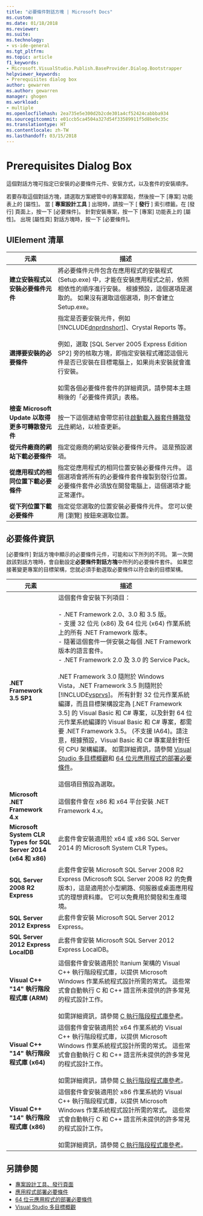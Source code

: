 ```yaml
---
title: "必要條件對話方塊 | Microsoft Docs"
ms.custom: 
ms.date: 01/18/2018
ms.reviewer: 
ms.suite: 
ms.technology:
- vs-ide-general
ms.tgt_pltfrm: 
ms.topic: article
f1_keywords:
- Microsoft.VisualStudio.Publish.BaseProvider.Dialog.Bootstrapper
helpviewer_keywords:
- Prerequisites dialog box
author: gewarren
ms.author: gewarren
manager: ghogen
ms.workload:
- multiple
ms.openlocfilehash: 2ea735e5e300d2b2cde301a4cf52424cabbba934
ms.sourcegitcommit: e01ccb5ca4504a327d54f33589911f5d8be9c35c
ms.translationtype: HT
ms.contentlocale: zh-TW
ms.lasthandoff: 03/15/2018
---
```

# <a name="prerequisites-dialog-box"></a>Prerequisites Dialog Box

這個對話方塊可指定已安裝的必要條件元件、安裝方式，以及套件的安裝順序。

若要存取這個對話方塊，請選取方案總管中的專案節點，然後按一下 [專案] 功能表上的 [屬性]。 當 [ **專案設計工具** ] 出現時，請按一下 [ **發行** ] 索引標籤。在 [發行] 頁面上，按一下 [必要條件]。 針對安裝專案，按一下 [專案] 功能表上的 [屬性]。 出現 [屬性頁] 對話方塊時，按一下 [必要條件]。

## <a name="uielement-list"></a>UIElement 清單

|元素|描述|
|-------------|-----------------|
|**建立安裝程式以安裝必要條件元件**|將必要條件元件包含在應用程式的安裝程式 (Setup.exe) 中，才能在安裝應用程式之前，依照相依性的順序進行安裝。 根據預設，這個選項是選取的。 如果沒有選取這個選項，則不會建立 Setup.exe。|
|**選擇要安裝的必要條件**|指定是否要安裝元件，例如 [!INCLUDE[dnprdnshort](../../code-quality/includes/dnprdnshort_md.md)]、Crystal Reports 等。<br /><br /> 例如，選取 [SQL Server 2005 Express Edition SP2] 旁的核取方塊，即指定安裝程式確認這個元件是否已安裝在目標電腦上，如果尚未安裝就會進行安裝。<br /><br /> 如需各個必要條件套件的詳細資訊，請參閱本主題稍後的「必要條件資訊」表格。|
|**檢查 Microsoft Update 以取得更多可轉散發元件**|按一下這個連結會帶您前往[啟動載入器套件轉散發元件](http://go.microsoft.com/fwlink/?LinkId=208835)網站，以檢查更新。|
|**從元件廠商的網站下載必要條件**|指定從廠商的網站安裝必要條件元件。 這是預設選項。|
|**從應用程式的相同位置下載必要條件**|指定從應用程式的相同位置安裝必要條件元件。 這個選項會將所有的必要條件套件複製到發行位置。 必要條件套件必須放在開發電腦上，這個選項才能正常運作。|
|**從下列位置下載必要條件**|指定從您選取的位置安裝必要條件元件。 您可以使用 [瀏覽] 按鈕來選取位置。|

## <a name="prerequisites-information"></a>必要條件資訊

[必要條件] 對話方塊中顯示的必要條件元件，可能和以下所列的不同。 第一次開啟該對話方塊時，會自動設定**必要條件對話方塊**中所列的必要條件套件。 如果您接著變更專案的目標架構，您就必須手動選取必要條件以符合新的目標架構。

|元素|描述|
|-------------|-----------------|
|**.NET Framework 3.5 SP1**|這個套件會安裝下列項目：<br /><br /> -   .NET Framework 2.0、3.0 和 3.5 版。<br />-   支援 32 位元 (x86) 及 64 位元 (x64) 作業系統上的所有 .NET Framework 版本。<br />-   隨著這個套件一併安裝之每個 .NET Framework 版本的語言套件。<br />-   .NET Framework 2.0 及 3.0 的 Service Pack。<br /><br /> .NET Framework 3.0 隨附於 Windows Vista，.NET Framework 3.5 則隨附於 [!INCLUDE[vsprvs](../../code-quality/includes/vsprvs_md.md)]。 所有針對 32 位元作業系統編譯，而且目標架構設定為 [.NET Framework 3.5] 的 Visual Basic 和 C# 專案，以及針對 64 位元作業系統編譯的 Visual Basic 和 C# 專案，都需要 .NET Framework 3.5。 (不支援 IA64)。請注意，根據預設，Visual Basic 和 C# 專案是針對任何 CPU 架構編譯。 如需詳細資訊，請參閱 [Visual Studio 多目標概觀](../../ide/visual-studio-multi-targeting-overview.md)和 [64 位元應用程式的部署必要條件](../../deployment/deploying-prerequisites-for-64-bit-applications.md)。<br /><br /> 這個項目預設為選取。|
|**Microsoft .NET Framework 4.x**|這個套件會在 x86 和 x64 平台安裝 .NET Framework 4.x。|
|**Microsoft System CLR Types for SQL Server 2014 (x64 和 x86)**|此套件會安裝適用於 x64 或 x86 SQL Server 2014 的 Microsoft System CLR Types。|
|**SQL Server 2008 R2 Express**|此套件會安裝 Microsoft SQL Server 2008 R2 Express (Microsoft SQL Server 2008 R2 的免費版本)，這是適用於小型網路、伺服器或桌面應用程式的理想資料庫。 它可以免費用於開發和生產環境。|
|**SQL Server 2012 Express**|此套件會安裝 Microsoft SQL Server 2012 Express。|
|**SQL Server 2012 Express LocalDB**|此套件會安裝 Microsoft SQL Server 2012 Express LocalDB。|
|**Visual C++ "14" 執行階段程式庫 (ARM)**|這個套件會安裝適用於 Itanium 架構的 Visual C++ 執行階段程式庫，以提供 Microsoft Windows 作業系統程式設計所需的常式。 這些常式會自動執行 C 和 C++ 語言所未提供的許多常見的程式設計工作。<br /><br /> 如需詳細資訊，請參閱 [C 執行階段程式庫參考](/cpp/c-runtime-library/c-run-time-library-reference)。|
|**Visual C++ "14" 執行階段程式庫 (x64)**|這個套件會安裝適用於 x64 作業系統的 Visual C++ 執行階段程式庫，以提供 Microsoft Windows 作業系統程式設計所需的常式。 這些常式會自動執行 C 和 C++ 語言所未提供的許多常見的程式設計工作。<br /><br /> 如需詳細資訊，請參閱 [C 執行階段程式庫參考](/cpp/c-runtime-library/c-run-time-library-reference)。|
|**Visual C++ "14" 執行階段程式庫 (x86)**|這個套件會安裝適用於 x86 作業系統的 Visual C++ 執行階段程式庫，以提供 Microsoft Windows 作業系統程式設計所需的常式。 這些常式會自動執行 C 和 C++ 語言所未提供的許多常見的程式設計工作。<br /><br /> 如需詳細資訊，請參閱 [C 執行階段程式庫參考](/cpp/c-runtime-library/c-run-time-library-reference)。|

## <a name="see-also"></a>另請參閱

- [專案設計工具、發行頁面](../../ide/reference/publish-page-project-designer.md)
- [應用程式部署必要條件](../../deployment/application-deployment-prerequisites.md)
- [64 位元應用程式的部署必要條件](../../deployment/deploying-prerequisites-for-64-bit-applications.md)
- [Visual Studio 多目標概觀](../../ide/visual-studio-multi-targeting-overview.md)

